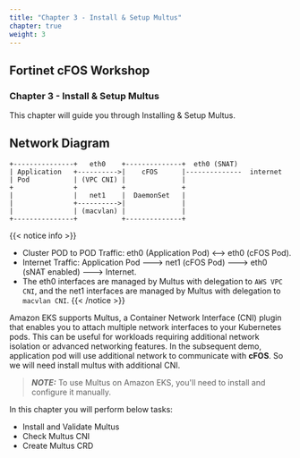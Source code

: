 ```yaml
---
title: "Chapter 3 - Install & Setup Multus"
chapter: true
weight: 3
---
```


## Fortinet cFOS Workshop

### Chapter 3 - Install & Setup Multus

This chapter will guide you through Installing & Setup Multus. 

## Network Diagram
```stl
+---------------+   eth0    +--------------+  eth0 (SNAT)           
| Application   +---------->|    cFOS      |--------------  internet 
| Pod           | (VPC CNI) |              |  
+               +           +              +          
|               |   net1    |  DaemonSet   | 
|               +---------->|              |
|               | (macvlan) |              |
+---------------+           +--------------+ 
```

{{< notice info >}}
* Cluster POD to POD Traffic: eth0 (Application Pod) <--> eth0 (cFOS Pod).
* Internet Traffic: Application Pod ---> net1 (cFOS Pod) ---> eth0 (sNAT enabled) ---> Internet.
* The eth0 interfaces are managed by Multus with delegation to `AWS VPC CNI`, and the net1 interfaces are managed by Multus with delegation to `macvlan CNI`.
{{< /notice >}}

Amazon EKS supports Multus, a Container Network Interface (CNI) plugin that enables you to attach multiple network interfaces to your Kubernetes pods. This can be useful for workloads requiring additional network isolation or advanced networking features. In the subsequent demo, application pod will use additional network to communicate with **cFOS**. So we will need install multus with additional CNI. 

> **_NOTE:_** To use Multus on Amazon EKS, you'll need to install and configure it manually. 

In this chapter you will perform below tasks:

* Install and Validate Multus
* Check Multus CNI
* Create Multus CRD